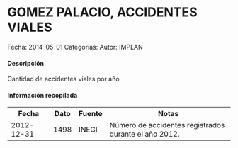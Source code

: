 GOMEZ PALACIO, ACCIDENTES VIALES
=====

Fecha: 2014-05-01
Categorías: 
Autor: IMPLAN

#### Descripción

Cantidad de accidentes viales por año

#### Información recopilada

<table class="table table-hover table-bordered">
  <tr><th>Fecha</th><th>Dato</th><th>Fuente</th><th>Notas</th></tr>
  <tr><td>2012-12-31</td><td>1498</td><td>INEGI</td><td>Número de accidentes registrados durante el año 2012.</td></tr>
</table>
